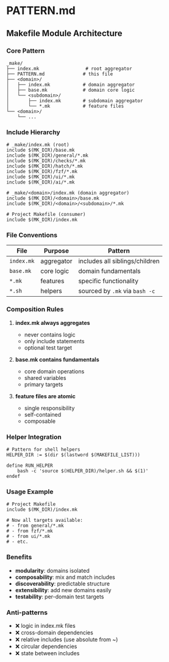 # PATTERN.md

## Makefile Module Architecture

### Core Pattern

```
_make/
├── index.mk                 # root aggregator
├── PATTERN.md              # this file
├── <domain>/
│   ├── index.mk            # domain aggregator  
│   ├── base.mk             # domain core logic
│   └── <subdomain>/
│       ├── index.mk        # subdomain aggregator
│       └── *.mk            # feature files
└── <domain>/
    └── ...
```

### Include Hierarchy

```make
# _make/index.mk (root)
include $(MK_DIR)/base.mk
include $(MK_DIR)/general/*.mk
include $(MK_DIR)/checks/*.mk
include $(MK_DIR)/hatch/*.mk
include $(MK_DIR)/fzf/*.mk
include $(MK_DIR)/ui/*.mk
include $(MK_DIR)/ai/*.mk

# _make/<domain>/index.mk (domain aggregator)
include $(MK_DIR)/<domain>/base.mk
include $(MK_DIR)/<domain>/<subdomain>/*.mk

# Project Makefile (consumer)
include $(MK_DIR)/index.mk
```

### File Conventions

| File | Purpose | Pattern |
|------|---------|---------|
| `index.mk` | aggregator | includes all siblings/children |
| `base.mk` | core logic | domain fundamentals |
| `*.mk` | features | specific functionality |
| `*.sh` | helpers | sourced by `.mk` via `bash -c` |

### Composition Rules

1. **index.mk always aggregates**
   - never contains logic
   - only include statements
   - optional test target

2. **base.mk contains fundamentals**
   - core domain operations
   - shared variables
   - primary targets

3. **feature files are atomic**
   - single responsibility
   - self-contained
   - composable

### Helper Integration

```make
# Pattern for shell helpers
HELPER_DIR := $(dir $(lastword $(MAKEFILE_LIST)))

define RUN_HELPER
	bash -c 'source $(HELPER_DIR)/helper.sh && $(1)'
endef
```

### Usage Example

```make
# Project Makefile
include $(MK_DIR)/index.mk

# Now all targets available:
# - from general/*.mk
# - from fzf/*.mk  
# - from ui/*.mk
# - etc.
```

### Benefits

- **modularity**: domains isolated
- **composability**: mix and match includes
- **discoverability**: predictable structure
- **extensibility**: add new domains easily
- **testability**: per-domain test targets

### Anti-patterns

- ❌ logic in index.mk files
- ❌ cross-domain dependencies
- ❌ relative includes (use absolute from ~)
- ❌ circular dependencies
- ❌ state between includes
